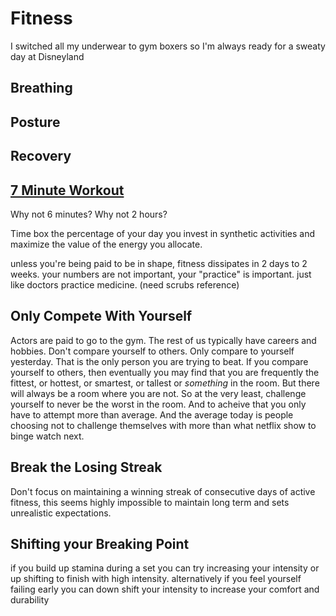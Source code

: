 # Fitness

I switched all my underwear to gym boxers so I'm always ready for a sweaty day at Disneyland

## Breathing 

## Posture

## Recovery

## [7 Minute Workout](https://youtube.com/playlist?list=PLZU1qiysdorZQe4T7ERd1xWkHB64H_wtd&si=TCKW2sNnBm0Spc7f)
Why not 6 minutes? Why not 2 hours?

Time box the percentage of your day you invest in synthetic activities and maximize the value of the energy you allocate.

unless you're being paid to be in shape, fitness dissipates in 2 days to 2 weeks. your numbers are not important, your "practice" is important. just like doctors practice medicine. (need scrubs reference)

## Only Compete With Yourself
Actors are paid to go to the gym. The rest of us typically have careers and hobbies. Don't compare yourself to others. Only compare to yourself yesterday. That is the only person you are trying to beat. If you compare yourself to others, then eventually you may find that you are frequently the fittest, or hottest, or smartest, or tallest or _something_ in the room. But there will always be a room where you are not. So at the very least, challenge yourself to never be the worst in the room. And to acheive that you only have to attempt more than average. And the average today is people choosing not to challenge themselves with more than what netflix show to binge watch next.

## Break the Losing Streak
Don't focus on maintaining a winning streak of consecutive days of active fitness, this seems highly impossible to maintain long term and sets unrealistic expectations.

## Shifting your Breaking Point
if you build up stamina during a set you can try increasing your intensity or up shifting to finish with high intensity. alternatively if you feel yourself failing early you can down shift your intensity to increase your comfort and durability

